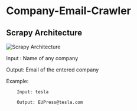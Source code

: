 # Company-Email-Crawler

## Scrapy Architecture
![Scrapy Architecture](https://docs.scrapy.org/en/latest/_images/scrapy_architecture_02.png)




Input : Name of any company

Output: Email of the entered company

Example:

        Input: tesla

        Output: EUPress@tesla.com
